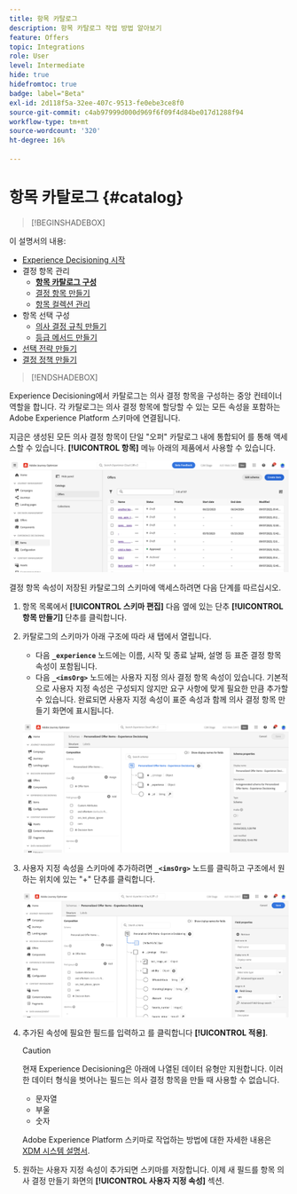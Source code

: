 ```yaml
---
title: 항목 카탈로그
description: 항목 카탈로그 작업 방법 알아보기
feature: Offers
topic: Integrations
role: User
level: Intermediate
hide: true
hidefromtoc: true
badge: label="Beta"
exl-id: 2d118f5a-32ee-407c-9513-fe0ebe3ce8f0
source-git-commit: c4ab97999d000d969f6f09f4d84be017d1288f94
workflow-type: tm+mt
source-wordcount: '320'
ht-degree: 16%

---
```


# 항목 카탈로그 {#catalog}

>[!BEGINSHADEBOX]

이 설명서의 내용:

* [Experience Decisioning 시작](gs-experience-decisioning.md)
* 결정 항목 관리
   * **[항목 카탈로그 구성](catalogs.md)**
   * [결정 항목 만들기](items.md)
   * [항목 컬렉션 관리](collections.md)
* 항목 선택 구성
   * [의사 결정 규칙 만들기](rules.md)
   * [등급 메서드 만들기](ranking.md)
* [선택 전략 만들기](selection-strategies.md)
* [결정 정책 만들기](create-decision.md)

>[!ENDSHADEBOX]

Experience Decisioning에서 카탈로그는 의사 결정 항목을 구성하는 중앙 컨테이너 역할을 합니다. 각 카탈로그는 의사 결정 항목에 할당할 수 있는 모든 속성을 포함하는 Adobe Experience Platform 스키마에 연결됩니다.

지금은 생성된 모든 의사 결정 항목이 단일 &quot;오퍼&quot; 카탈로그 내에 통합되어 를 통해 액세스할 수 있습니다. **[!UICONTROL 항목]** 메뉴 아래의 제품에서 사용할 수 있습니다.

![](assets/catalogs-list.png)

결정 항목 속성이 저장된 카탈로그의 스키마에 액세스하려면 다음 단계를 따르십시오.

1. 항목 목록에서 **[!UICONTROL 스키마 편집]** 다음 옆에 있는 단추 **[!UICONTROL 항목 만들기]** 단추를 클릭합니다.

1. 카탈로그의 스키마가 아래 구조에 따라 새 탭에서 열립니다.

   * 다음 **`_experience`** 노드에는 이름, 시작 및 종료 날짜, 설명 등 표준 결정 항목 속성이 포함됩니다.
   * 다음 **`_<imsOrg>`** 노드에는 사용자 지정 의사 결정 항목 속성이 있습니다. 기본적으로 사용자 지정 속성은 구성되지 않지만 요구 사항에 맞게 필요한 만큼 추가할 수 있습니다. 완료되면 사용자 지정 속성이 표준 속성과 함께 의사 결정 항목 만들기 화면에 표시됩니다.

   ![](assets/catalogs-schema.png)

1. 사용자 지정 속성을 스키마에 추가하려면 **`_<imsOrg>`** 노드를 클릭하고 구조에서 원하는 위치에 있는 &quot;+&quot; 단추를 클릭합니다.

   ![](assets/catalogs-add.png)

1. 추가된 속성에 필요한 필드를 입력하고 를 클릭합니다 **[!UICONTROL 적용]**.

   >[!CAUTION]
   >
   >현재 Experience Decisioning은 아래에 나열된 데이터 유형만 지원합니다. 이러한 데이터 형식을 벗어나는 필드는 의사 결정 항목을 만들 때 사용할 수 없습니다.
   >* 문자열
   >* 부울
   >* 숫자

   Adobe Experience Platform 스키마로 작업하는 방법에 대한 자세한 내용은 [XDM 시스템 설명서](https://experienceleague.adobe.com/docs/experience-platform/xdm/ui/overview.html?lang=ko).

1. 원하는 사용자 지정 속성이 추가되면 스키마를 저장합니다. 이제 새 필드를 항목 의사 결정 만들기 화면의 **[!UICONTROL 사용자 지정 속성]** 섹션.
